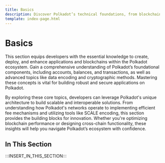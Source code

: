 ```yaml
---
title: Basics
description: Discover Polkadot’s technical foundations, from blockchain basics and cryptography to network features like interoperability and randomness.
template: index-page.html
---
```


# Basics

This section equips developers with the essential knowledge to create, deploy, and enhance applications and blockchains within the Polkadot ecosystem. Gain a comprehensive understanding of Polkadot’s foundational components, including accounts, balances, and transactions, as well as advanced topics like data encoding and cryptographic methods. Mastering these concepts is vital for building robust and secure applications on Polkadot.

By exploring these core topics, developers can leverage Polkadot's unique architecture to build scalable and interoperable solutions. From understanding how Polkadot's networks operate to implementing efficient fee mechanisms and utilizing tools like SCALE encoding, this section provides the building blocks for innovation. Whether you're optimizing blockchain performance or designing cross-chain functionality, these insights will help you navigate Polkadot’s ecosystem with confidence.

## In This Section

:::INSERT_IN_THIS_SECTION:::
